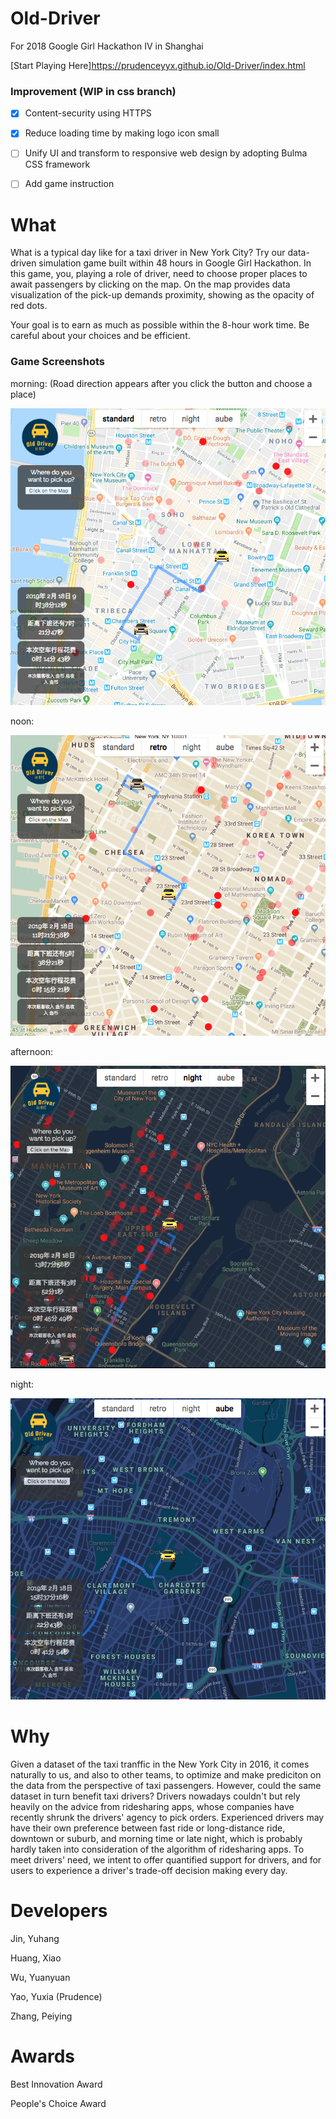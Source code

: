 # Old-Driver
For 2018 Google Girl Hackathon IV in Shanghai

[Start Playing Here]https://prudenceyyx.github.io/Old-Driver/index.html

### Improvement (WIP in css branch)
- [x] Content-security using HTTPS
- [x] Reduce loading time by making logo icon small
- [ ] Unify UI and transform to responsive web design by adopting Bulma CSS framework
- [ ] Add game instruction


# What
What is a typical day like for a taxi driver in New York City? Try our data-driven simulation game built within 48 hours in Google Girl Hackathon. 
In this game, you, playing a role of driver, need to choose proper places to await passengers by clicking on the map. On the map provides data visualization of the pick-up demands proximity, showing as the opacity of red dots.

Your goal is to earn as much as possible within the 8-hour work time. Be careful about your choices and be efficient. 

### Game Screenshots

morning: (Road direction appears after you click the button and choose a place)

![alt text][map1]

noon:

![alt text][map2]

afternoon:

![alt text][map3]

night:

![alt text][map4]

[map1]:https://github.com/Prudenceyyx/Old-Driver/blob/master/doc/map_1.png?raw=true
[map2]:https://github.com/Prudenceyyx/Old-Driver/blob/master/doc/map_2.png?raw=true
[map3]:https://github.com/Prudenceyyx/Old-Driver/blob/master/doc/map_3.png?raw=true
[map4]:https://github.com/Prudenceyyx/Old-Driver/blob/master/doc/map_4.png?raw=true




# Why
Given a dataset of the taxi tranffic in the New York City in 2016, it comes naturally to us, and also to other teams, to optimize and make prediciton on the data from the perspective of taxi passengers. However, could the same dataset in turn benefit taxi drivers? Drivers nowadays couldn't but rely heavily on the advice from ridesharing apps, whose companies have recently shrunk the drivers' agency to pick orders. Experienced drivers may have their own preference between fast ride or long-distance ride, downtown or suburb, and morning time or late night, which is probably hardly taken into consideration of the algorithm of ridesharing apps. To meet drivers' need, we intent to offer quantified support for drivers, and for users to experience a driver's trade-off decision making every day.


# Developers
Jin, Yuhang

Huang, Xiao

Wu, Yuanyuan

Yao, Yuxia (Prudence)

Zhang, Peiying

# Awards
Best Innovation Award

People's Choice Award



